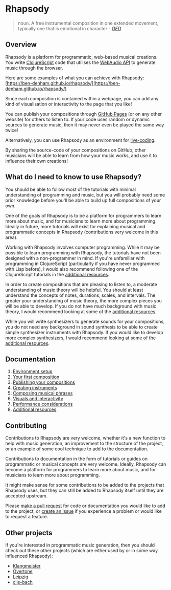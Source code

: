 # Rhapsody

> noun. A free instrumental composition in one extended movement,
> typically one that is emotional in character -
> *[OED](https://en.oxforddictionaries.com/definition/rhapsody)*

## Overview

Rhapsody is a platform for programmatic, web-based musical
creations. You write [ClojureScript](https://clojurescript.org/) code
that utilises the
[WebAudio API](https://developer.mozilla.org/en-US/docs/Web/API/Web_Audio_API)
to generate music through the browser.

Here are some examples of what you can achieve with Rhapsody:
[https://ben-denham.github.io/rhapsody/](https://ben-denham.github.io/rhapsody/)

Since each composition is contained within a webpage, you can add any
kind of visualisation or interactivity to the page that you like!

You can publish your compositions through
[GitHub Pages](https://pages.github.com/) (or on any other website)
for others to listen to. If your code uses random or dynamic sources
to generate music, then it may never even be played the same way
twice!

Alternatively, you can use Rhapsody as an environment for
[live-coding](https://en.wikipedia.org/wiki/Live_coding).

By sharing the source-code of your compositions on GitHub, other
musicians will be able to learn from how your music works, and use it
to influence their own creations!

## What do I need to know to use Rhapsody?

You should be able to follow most of the tutorials with minimal
understanding of programming and music, but you will probably need
some prior knowledge before you'll be able to build up full
compositions of your own.

One of the goals of Rhapsody is to be a platform for programmers to
learn more about music, and for musicians to learn more about
programming. Ideally in future, more tutorials will exist for
explaining musical and programmatic concepts in Rhapsody
(contributions very welcome in this area).

Working with Rhapsody involves computer programming. While it may be
possible to learn programming with Rhapsody, the tutorials have not
been designed with a non-programmer in mind. If you're unfamiliar with
programming in ClojureScript (particularly if you have never
programmed with Lisp before), I would also recommend following one of
the ClojureScript tutorials in the [additional resources](docs/8-resources.md).

In order to create compositions that are pleasing to listen to, a
moderate understanding of music theory will be helpful. You should at
least understand the concepts of notes, durations, scales, and
intervals. The greater your understanding of music theory, the more
complex pieces you will be able to develop. If you do not have much
background with music theory, I would recommend looking at some of the
[additional resources](docs/8-resources.md).

While you will write synthesizers to generate sounds for your
compositions, you do not need any background in sound synthesis to be
able to create simple synthesizer instruments with Rhapsody. If you
would like to develop more complex synthesizers, I would recommend
looking at some of the [additional resources](docs/8-resources.md).

## Documentation

1. [Environment setup](docs/1-setup.md)
2. [Your first composition](docs/2-tutorial.md)
3. [Publishing your compositions](docs/3-publishing.md)
4. [Creating instruments](docs/4-instruments.md)
5. [Composing musical phrases](docs/5-composing.md)
6. [Visuals and interactivity](docs/6-visuals-interactivity.md)
7. [Performance considerations](docs/7-performance.md)
8. [Additional resources](docs/8-resources.md)

## Contributing

Contributions to Rhapsody are very welcome, whether it's a new
function to help with music generation, an improvement to the
structure of the project, or an example of some cool technique to add
to the documentation.

Contributions to documentation in the form of tutorials or guides on
programmatic or musical concepts are very welcome. Ideally, Rhapsody
can become a platform for programmers to learn more about music, and
for musicians to learn more about programming.

It might make sense for some contributions to be added to the projects
that Rhapsody uses, but they can still be added to Rhapsody itself
until they are accepted upstream.

Please
[make a pull request](https://help.github.com/articles/creating-a-pull-request)
for code or documentation you would like to add to the project, or
[create an issue](https://github.com/ben-denham/rhapsody/issues/new)
if you experience a problem or would like to request a feature.

## Other projects

If you're interested in programmatic music generation, then you should
check out these other projects (which are either used by or in some
way influenced Rhapsody):

* [Klangmeister](https://github.com/ctford/klangmeister)
* [Overtone](http://overtone.github.io/)
* [Leipzig](https://github.com/ctford/leipzig)
* [cljs-bach](https://github.com/ctford/cljs-bach)
